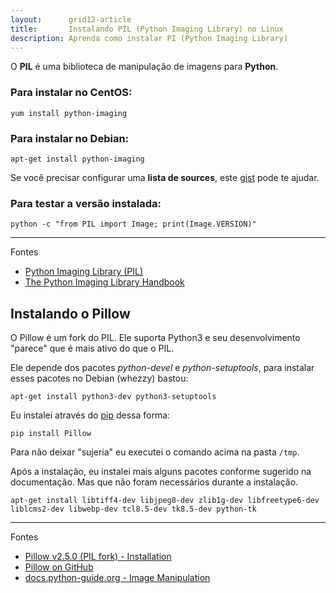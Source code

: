 ```yaml
---
layout:      grid12-article
title:       Instalando PIL (Python Imaging Library) no Linux
description: Aprenda como instalar PI (Python Imaging Library)
---
```



O __PIL__ é uma biblioteca de manipulação de imagens para __Python__.


### Para instalar no __CentOS__:

    yum install python-imaging


### Para instalar no Debian:

    apt-get install python-imaging

Se você precisar configurar uma __lista de sources__, este [gist](https://gist.github.com/flaviomicheletti/73ca969a89ee2d78b1e6/edit "linl-externo") pode te ajudar.


### Para testar a versão instalada:

    python -c "from PIL import Image; print(Image.VERSION)"



<hr>
Fontes

- [Python Imaging Library (PIL)](http://www.pythonware.com/products/pil/"link-externo")
- [The Python Imaging Library Handbook](http://effbot.org/imagingbook/"link-externo")


Instalando o Pillow
---

O Pillow é um fork do PIL. Ele suporta Python3 e seu desenvolvimento "parece" que é mais ativo do que o PIL.

Ele depende dos pacotes *python-devel* e *python-setuptools*,  para instalar esses pacotes no Debian (whezzy) bastou:

    apt-get install python3-dev python3-setuptools


Eu instalei através do [pip](../instalando-pip/) dessa forma:

    pip install Pillow

Para não deixar "sujeria" eu executei o comando acima na pasta `/tmp`.

Após a instalação, eu instalei mais alguns pacotes conforme sugerido na documentação. Mas que não foram necessários 
durante a instalação.

    apt-get install libtiff4-dev libjpeg8-dev zlib1g-dev libfreetype6-dev liblcms2-dev libwebp-dev tcl8.5-dev tk8.5-dev python-tk


<hr>
Fontes

- [Pillow v2.5.0 (PIL fork) - Installation](http://pillow.readthedocs.org/en/latest/installation.html#simple-installation "link-externo")
- [Pillow on GitHub](https://github.com/python-pillow/Pillow "link-externo")
- [docs.python-guide.org - Image Manipulation](http://docs.python-guide.org/en/latest/scenarios/imaging/#python-imaging-library "link-externo")